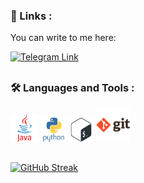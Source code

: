 ### :link: Links :
You can write to me here:
<div id="telegram-link" align="left-side">
  <a href="https://t.me/s1nshin3">
    <img src="https://img.shields.io/badge/Telegram-white?style=for-the-badge&logo=telegram&logoColor=blue" alt="Telegram Link"/>
  </a>
</div>

##

### :hammer_and_wrench: Languages and Tools :
<div>
  <img src="https://github.com/devicons/devicon/blob/master/icons/java/java-original-wordmark.svg" title="Java" alt="Java" width="45" height="45"/>
  <img src="https://github.com/devicons/devicon/blob/master/icons/python/python-original-wordmark.svg" title="Python" alt="Python" width="40" height="40"/>
  <img src="https://github.com/devicons/devicon/blob/master/icons/bash/bash-original.svg" title="Bash" alt="Bash" width="40" height="40"/>  
  <img src="https://github.com/devicons/devicon/blob/master/icons/git/git-original-wordmark.svg" title="Git" alt="Git" width="55" height="55"/>
<!--  <img src="https://github.com/devicons/devicon/blob/master/icons/fedora/fedora-original.svg" title="Fedora" alt="Fedora" width="35" height="45"/> -->

</div>

##

[![GitHub Streak](https://github-readme-streak-stats.herokuapp.com?user=notsunshine&theme=dark&hide_border=true&date_format=M%20j%5B%2C%20Y%5D)](https://git.io/streak-stats)
   
<!-- [![Top Langs](https://github-readme-stats.vercel.app/api/top-langs/?username=notsunshine&layout=compact&theme=dark&hide_border=true)](https://github.com/anuraghazra/github-readme-stats) -->

